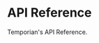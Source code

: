 # API Reference

Temporian's API Reference.

<!-- TODO: write reference home page. Include table of operators. -->
